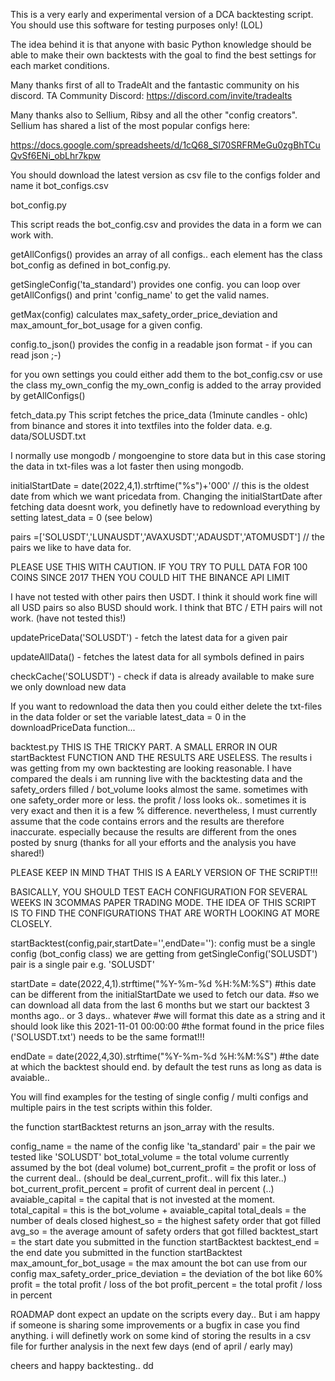 This is a very early and experimental version of a DCA backtesting script.
You should use this software for testing purposes only!  (LOL)

The idea behind it is that anyone with basic Python knowledge should be able to make their own backtests with the goal to find the best settings for each market conditions.

Many thanks first of all to TradeAlt and the fantastic community on his discord.
TA Community Discord: https://discord.com/invite/tradealts 												

Many thanks also to Sellium, Ribsy and all the other "config creators".
Sellium has shared a list of the most popular configs here:

https://docs.google.com/spreadsheets/d/1cQ68_Sl70SRFRMeGu0zgBhTCuQvSf6ENi_obLhr7kpw

You should download the latest version as csv file to the configs folder and name it bot_configs.csv

bot_config.py

This script reads the bot_config.csv and provides the data in a form we can work with.

getAllConfigs()
provides an array of all configs.. each element has the class bot_config as defined in bot_config.py.

getSingleConfig('ta_standard')
provides one config. you can loop over getAllConfigs() and print 'config_name' to get the valid names.

getMax(config)
calculates max_safety_order_price_deviation and max_amount_for_bot_usage for a given config.

config.to_json()
provides the config in a readable json format - if you can read json ;-)

for you own settings you could either add them to the bot_config.csv or use the class my_own_config
the my_own_config is added to the array provided by getAllConfigs()

fetch_data.py
This script fetches the price_data (1minute candles - ohlc) from binance and stores it into textfiles into the folder data. e.g. data/SOLUSDT.txt

I normally use mongodb / mongoengine to store data but in this case storing the data in txt-files was a lot faster then using mongodb.

initialStartDate = date(2022,4,1).strftime("%s")+'000'  // this is the oldest date from which we want pricedata from.
Changing the initialStartDate after fetching data doesnt work, you definetly have to redownload everything by setting latest_data = 0 (see below)

pairs =['SOLUSDT','LUNAUSDT','AVAXUSDT','ADAUSDT','ATOMUSDT'] // the pairs we like to have data for.

PLEASE USE THIS WITH CAUTION. IF YOU TRY TO PULL DATA FOR 100 COINS SINCE 2017 THEN YOU COULD HIT THE BINANCE API LIMIT

I have not tested with other pairs then USDT. I think it should work fine will all USD pairs so also BUSD should work.
I think that BTC / ETH pairs will not work. (have not tested this!)

updatePriceData('SOLUSDT') - fetch the latest data for a given pair

updateAllData() - fetches the latest data for all symbols defined in pairs

checkCache('SOLUSDT') - check if data is already available to make sure we only download new data

If you want to redownload the data then you could either delete the txt-files in the data folder or set the variable
latest_data = 0 in the downloadPriceData function...



backtest.py
THIS IS THE TRICKY PART. A SMALL ERROR IN OUR startBacktest FUNCTION AND THE RESULTS ARE USELESS.
The results i was getting from my own backtesting are looking reasonable. I have compared the deals i am running live with the backtesting data and the safety_orders filled / bot_volume looks almost the same. sometimes with one safety_order more or less. the profit / loss looks ok.. sometimes it is very exact and then it is a few % difference. nevertheless, I must currently assume that the code contains errors and the results are therefore inaccurate. especially because the results are different from the ones posted by snurg (thanks for all your efforts and the analysis you have shared!)

PLEASE KEEP IN MIND THAT THIS IS A EARLY VERSION OF THE SCRIPT!!!

BASICALLY, YOU SHOULD TEST EACH CONFIGURATION FOR SEVERAL WEEKS IN 3COMMAS PAPER TRADING MODE. THE IDEA OF THIS SCRIPT IS TO FIND THE CONFIGURATIONS THAT ARE WORTH LOOKING AT MORE CLOSELY.

startBacktest(config,pair,startDate='',endDate=''):
config must be a single config (bot_config class) we are getting from getSingleConfig('SOLUSDT')
pair is a single pair e.g. 'SOLUSDT'

startDate = date(2022,4,1).strftime("%Y-%m-%d %H:%M:%S")
#this date can be different from the initialStartDate we used to fetch our data.
#so we can download all data from the last 6 months but we start our backtest 3 months ago.. or 3 days.. whatever
#we will format this date as a string and it should look like this 2021-11-01 00:00:00
#the format found in the price files ('SOLUSDT.txt') needs to be the same format!!!

endDate = date(2022,4,30).strftime("%Y-%m-%d %H:%M:%S")
#the date at which the backtest should end. by default the test runs as long as data is avaiable..

You will find examples for the testing of single config / multi configs and multiple pairs in the test scripts within this folder.

the function startBacktest returns an json_array with the results.

config_name = the name of the config like 'ta_standard'
pair = the pair we tested like 'SOLUSDT'
bot_total_volume = the total volume currently assumed by the bot (deal volume)
bot_current_profit = the profit or loss of the current deal.. (should be deal_current_profit.. will fix this later..)
bot_current_profit_percent = profit of current deal in percent (..)
avaiable_capital = the capital that is not invested at the moment.
total_capital = this is the bot_volume + avaiable_capital
total_deals = the number of deals closed
highest_so = the highest safety order that got filled
avg_so = the average amount of safety orders that got filled
backtest_start = the start date you submitted in the function startBacktest
backtest_end = the end date you submitted in the function startBacktest
max_amount_for_bot_usage = the max amount the bot can use from our config
max_safety_order_price_deviation = the deviation of the bot like 60%
profit = the total profit / loss of the bot
profit_percent = the total profit / loss in percent

ROADMAP
dont expect an update on the scripts every day.. But i am happy if someone is sharing some improvements or a bugfix in case you find anything.
i will definetly work on some kind of storing the results in a csv file for further analysis in the next few days (end of april / early may)

cheers and happy backtesting..
dd
